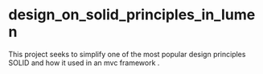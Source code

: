 # design_on_solid_principles_in_lumen
This project seeks to simplify one of the most popular design principles SOLID and how it used in an mvc framework .
